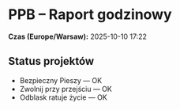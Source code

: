 # PPB – Raport godzinowy
**Czas (Europe/Warsaw):** 2025-10-10 17:22

## Status projektów
- Bezpieczny Pieszy — OK
- Zwolnij przy przejściu — OK
- Odblask ratuje życie — OK

